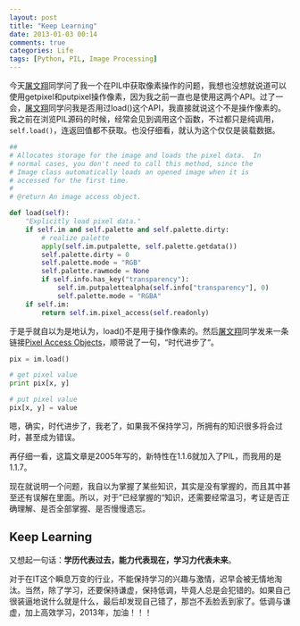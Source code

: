 ```yaml
---
layout: post
title: "Keep Learning"
date: 2013-01-03 00:14
comments: true
categories: Life
tags: [Python, PIL, Image Processing]
---
```

今天[屠文翔][tu]同学问了我一个在PIL中获取像素操作的问题，我想也没想就说道可以使用getpixel和putpixel操作像素，因为我之前一直也是使用这两个API。过了一会，[屠文翔][tu]同学问我是否用过load()这个API，我直接就说这个不是操作像素的。我之前在浏览PIL源码的时候，经常会见到调用这个函数，不过都只是纯调用，`self.load()`，连返回值都不获取。也没仔细看，就认为这个仅仅是装载数据。

<!-- more -->

``` python
##
# Allocates storage for the image and loads the pixel data.  In
# normal cases, you don't need to call this method, since the
# Image class automatically loads an opened image when it is
# accessed for the first time.
#
# @return An image access object.

def load(self):
    "Explicitly load pixel data."
    if self.im and self.palette and self.palette.dirty:
        # realize palette
        apply(self.im.putpalette, self.palette.getdata())
        self.palette.dirty = 0
        self.palette.mode = "RGB"
        self.palette.rawmode = None
        if self.info.has_key("transparency"):
            self.im.putpalettealpha(self.info["transparency"], 0)
            self.palette.mode = "RGBA"
    if self.im:
        return self.im.pixel_access(self.readonly)
```

于是乎就自以为是地认为，load()不是用于操作像素的。然后[屠文翔][tu]同学发来一条链接[Pixel Access Objects](http://effbot.org/zone/pil-pixel-access.htm)，顺带说了一句，“时代进步了“。

``` python
pix = im.load()

# get pixel value
print pix[x, y]

# put pixel value
pix[x, y] = value
```

嗯，确实，时代进步了，我老了，如果我不保持学习，所拥有的知识很多将会过时，甚至成为错误。

再仔细一看，这篇文章是2005年写的，新特性在1.1.6就加入了PIL，而我用的是1.1.7。

现在就说明一个问题，我自以为掌握了某些知识，其实是没有掌握的，而且其中甚至还有误解在里面。所以，对于”已经掌握的“知识，还需要经常温习，考证是否正确理解、是否全部掌握、是否慢慢遗忘。

## Keep Learning

又想起一句话：**学历代表过去，能力代表现在，学习力代表未来**。

对于在IT这个瞬息万变的行业，不能保持学习的兴趣与激情，迟早会被无情地淘汰。当然，除了学习，还要保持谦虚，保持低调，毕竟人总是会犯错的。如果自己很装逼地说什么就是什么，最后却发现自己错了，那岂不丢脸丢到家了。低调与谦虚，加上高效学习，2013年，加油！！！


[tu]: http://www.kidsang.com/
